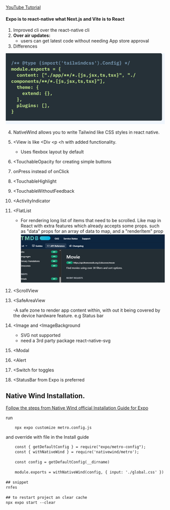 
[YouTube Tutorial](https://www.youtube.com/watch?v=f8Z9JyB2EIE)

#### Expo is to react-native what Next.js and Vite is to React
1.  Improved cli over the react-native cli
2. <b>Over air updates:</b>
   - users can get latest code without needing App store approval
3. Differences 

  ![alt text](image.png)

4. NativeWind allows you to write Tailwind like CSS styles in react native.
5. <View is like <Div <p <h with added functionality.
   - Uses flexbox layout by default
6. <TouchableOpacity for creating simple buttons
7. onPress instead of onClick
8. <TouchableHighlight
9. <TouchableWithoutFeedback
10. <ActivityIndicator
11. <FlatList
    - For rendering long list of items that need to be scrolled.  Like map in React with extra features which already accepts some props. such as "data" props for an array of data to map, and a "renderItem" prop
  ![alt text](image-1.png)

12. <ScrollView
13. <SafeAreaView
    
    -A safe zone to render app content within, with out it being covered by the  device hardware feature. e.g Status bar
14. <Image and <ImageBackground
    - SVG not supported
    - need a 3rd party package react-native-svg

15. <Modal 
16. <Alert 
17. <Switch for toggles 
18. <StatusBar from Expo is preferred


## Native Wind Installation.


[Follow the steps from Native Wind official 
Installation Guide for Expo](https://www.nativewind.dev/getting-started/installation)


run

        npx expo customize metro.config.js

and override with file in the Install guide

        const { getDefaultConfig } = require("expo/metro-config");
        const { withNativeWind } = require('nativewind/metro');

        const config = getDefaultConfig(__dirname)

        module.exports = withNativeWind(config, { input: './global.css' })

    ## snippet
    rnfes

    ## to restart project an clear cache
    npx expo start --clear